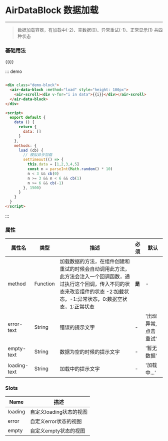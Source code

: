 # AirDataBlock 数据加载
----

> 数据加载容器，有加载中(-2)、空数据(0)、异常重试(-1)、正常显示(1) 共四种状态

### 基础用法

<div class="demo-block">
  <air-data-block :method="load" style="height: 100px">
    <air-scroll><div v-for="i in data">{{i}}</div></air-scroll>
  </air-data-block>
</div>

<script>
  export default {
    data () {
      return {
        data: []
      }
    },
    methods: {
      load (cb) {
        // 模拟异步加载
        setTimeout(() => {
          this.data = [1,2,3,4,5]
          const n = parseInt(Math.random() * 10)
          n < 3 && cb(0)
          n >= 3 && n < 6 && cb(1)
          n >= 6 && cb(-1)
        }, 1500)
      }
    }
  }
</script>

::: demo
```html

<div class="demo-block">
  <air-data-block :method="load" style="height: 100px">
    <air-scroll><div v-for="i in data">{{i}}</div></air-scroll>
  </air-data-block>
</div>

<script>
  export default {
    data () {
      return {
        data: []
      }
    },
    methods: {
      load (cb) {
        // 模拟异步加载
        setTimeout(() => {
          this.data = [1,2,3,4,5]
          const n = parseInt(Math.random() * 10)
          n < 3 && cb(0)
          n >= 3 && n < 6 && cb(1)
          n >= 6 && cb(-1)
        }, 1500)
      }
    }
  }
</script>

```
:::

### 属性
|属性名|类型|描述|必须|默认|
|----|----|-------------|----|--------|
|method|Function|加载数据的方法，在组件创建和重试的时候会自动调用此方法，此方法会注入一个回调函数，通过执行这个回调，传入不同的状态来改变组件的状态 -2:加载状态，-1:异常状态，0:数据空状态，1:正常状态|**是**|-|
|error-text|String|错误的提示文字|-|'出现异常, 点击重试'|
|empty-text|String|数据为空的时候的提示文字|-|'暂无数据'|
|loading-text|String|加载中的提示文字|-|'加载中...'|

### Slots
|Name|描述|
|----|----|
|loading|自定义loading状态的视图|
|error|自定义error状态的视图|
|empty|自定义empty状态的视图|

